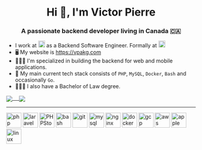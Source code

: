 <h1 align="center">Hi 👋, I'm Victor Pierre</h1>
<h3 align="center">A passionate backend developer living in Canada 🇨🇦</h3>

- I work at <a href="https://unity.com/"><img src="https://cdn.worldvectorlogo.com/logos/unity-technologies-logo.svg" alt="Unity Technologies" height="18"/></a> as a Backend Software Engineer. Formally at <a href="https://www.lightspeedhq.com"><img src="https://cdn.worldvectorlogo.com/logos/lightspeed.svg" alt="lightspeed" height="18"/></a>
- 🖥 My website is https://vpakg.com
- 👨🏻‍💻 I'm specialized in building the backend for web and mobile applications.
- 🐘 My main current tech stack consists of `PHP`, `MySQL`, `Docker`, `Bash` and occasionally `Go`.
- 👨🏻‍⚖️ I also have a Bachelor of Law degree.

<a href="https://github.com/vpakg">
  <img align="center" src="https://github-readme-stats.vercel.app/api?username=vpakg&count_private=true" /> 
</a>
<a href="https://github.com/vpakg">
  <img align="center" src="https://github-readme-stats.vercel.app/api/top-langs/?username=vpakg" />
</a>

----
<p align="left">
   <img src="https://devicons.github.io/devicon/devicon.git/icons/php/php-original.svg" alt="php" width="40" height="40"/>
   <img src="https://devicons.github.io/devicon/devicon.git/icons/laravel/laravel-plain-wordmark.svg" alt="laravel" width="40" height="40"/>
   <img src="https://cdn.worldvectorlogo.com/logos/phpstorm-1.svg" alt="PHPStorm" width="40" height="40"/>
   <img src="https://www.vectorlogo.zone/logos/gnu_bash/gnu_bash-icon.svg" alt="bash" width="40" height="40"/>
   <img src="https://www.vectorlogo.zone/logos/git-scm/git-scm-icon.svg" alt="git" width="40" height="40"/>
   <img src="https://devicons.github.io/devicon/devicon.git/icons/mysql/mysql-original-wordmark.svg" alt="mysql" width="40" height="40"/>
   <img src="https://devicons.github.io/devicon/devicon.git/icons/nginx/nginx-original.svg" alt="nginx" width="40" height="40"/>
   <img src="https://devicons.github.io/devicon/devicon.git/icons/docker/docker-original-wordmark.svg" alt="docker" width="40" height="40"/>
   <img src="https://www.vectorlogo.zone/logos/google_cloud/google_cloud-icon.svg" alt="gcp" width="40" height="40"/>
   <img src="https://cdn.worldvectorlogo.com/logos/aws-logo.svg" alt="aws" width="40" height="40"/>
   <img src="https://cdn.worldvectorlogo.com/logos/apple.svg" alt="apple" width="40" height="40"/>
   <img src="https://devicons.github.io/devicon/devicon.git/icons/linux/linux-original.svg" alt="linux" width="40" height="40"/>
</p>